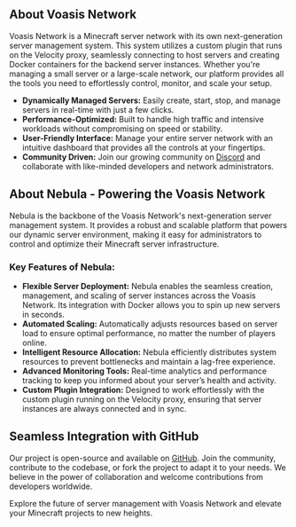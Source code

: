 ## About Voasis Network

Voasis Network is a Minecraft server network with its own next-generation server management system. This system utilizes a custom plugin that runs on the Velocity proxy, seamlessly connecting to host servers and creating Docker containers for the backend server instances. Whether you're managing a small server or a large-scale network, our platform provides all the tools you need to effortlessly control, monitor, and scale your setup.

- **Dynamically Managed Servers:** Easily create, start, stop, and manage servers in real-time with just a few clicks.
- **Performance-Optimized:** Built to handle high traffic and intensive workloads without compromising on speed or stability.
- **User-Friendly Interface:** Manage your entire server network with an intuitive dashboard that provides all the controls at your fingertips.
- **Community Driven:** Join our growing community on [Discord](https://discord.gg/jC9azQtJmC) and collaborate with like-minded developers and network administrators.

## About Nebula - Powering the Voasis Network

Nebula is the backbone of the Voasis Network's next-generation server management system. It provides a robust and scalable platform that powers our dynamic server environment, making it easy for administrators to control and optimize their Minecraft server infrastructure.

### Key Features of Nebula:

- **Flexible Server Deployment:** Nebula enables the seamless creation, management, and scaling of server instances across the Voasis Network. Its integration with Docker allows you to spin up new servers in seconds.
- **Automated Scaling:** Automatically adjusts resources based on server load to ensure optimal performance, no matter the number of players online.
- **Intelligent Resource Allocation:** Nebula efficiently distributes system resources to prevent bottlenecks and maintain a lag-free experience.
- **Advanced Monitoring Tools:** Real-time analytics and performance tracking to keep you informed about your server’s health and activity.
- **Custom Plugin Integration:** Designed to work effortlessly with the custom plugin running on the Velocity proxy, ensuring that server instances are always connected and in sync.

## Seamless Integration with GitHub

Our project is open-source and available on [GitHub](https://github.com/aquestry/ServerHandlerProxy). Join the community, contribute to the codebase, or fork the project to adapt it to your needs. We believe in the power of collaboration and welcome contributions from developers worldwide.

Explore the future of server management with Voasis Network and elevate your Minecraft projects to new heights.
